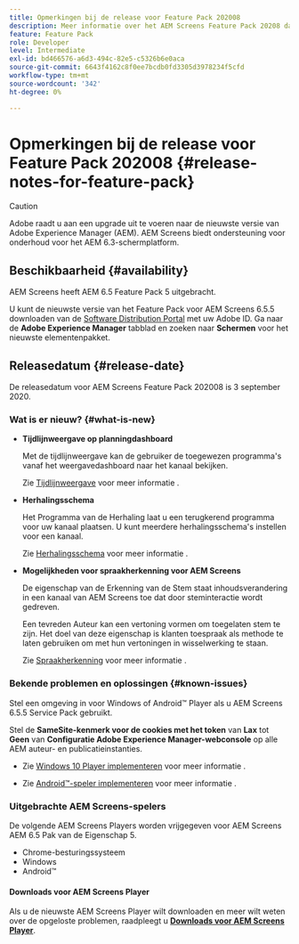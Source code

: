 ```yaml
---
title: Opmerkingen bij de release voor Feature Pack 202008
description: Meer informatie over het AEM Screens Feature Pack 20208 dat op 3 september 2020 is uitgebracht.
feature: Feature Pack
role: Developer
level: Intermediate
exl-id: bd466576-a6d3-494c-82e5-c5326b6e0aca
source-git-commit: 6643f4162c8f0ee7bcdb0fd3305d3978234f5cfd
workflow-type: tm+mt
source-wordcount: '342'
ht-degree: 0%

---
```


# Opmerkingen bij de release voor Feature Pack 202008 {#release-notes-for-feature-pack}

>[!CAUTION]
>
>Adobe raadt u aan een upgrade uit te voeren naar de nieuwste versie van Adobe Experience Manager (AEM). AEM Screens biedt ondersteuning voor onderhoud voor het AEM 6.3-schermplatform.

## Beschikbaarheid {#availability}

AEM Screens heeft AEM 6.5 Feature Pack 5 uitgebracht.

U kunt de nieuwste versie van het Feature Pack voor AEM Screens 6.5.5 downloaden van de [Software Distribution Portal](https://experience.adobe.com/#/downloads/content/software-distribution/en/aem.html) met uw Adobe ID. Ga naar de **Adobe Experience Manager** tabblad en zoeken naar **Schermen** voor het nieuwste elementenpakket.

## Releasedatum {#release-date}

De releasedatum voor AEM Screens Feature Pack 202008 is 3 september 2020.

### Wat is er nieuw? {#what-is-new}

* **Tijdlijnweergave op planningdashboard**

  Met de tijdlijnweergave kan de gebruiker de toegewezen programma&#39;s vanaf het weergavedashboard naar het kanaal bekijken.

  Zie [Tijdlijnweergave](/help/user-guide/channel-assignment-latest-fp.md#timeline-view) voor meer informatie .

* **Herhalingsschema**

  Het Programma van de Herhaling laat u een terugkerend programma voor uw kanaal plaatsen. U kunt meerdere herhalingsschema&#39;s instellen voor een kanaal.

  Zie [Herhalingsschema](/help/user-guide/channel-assignment-latest-fp.md#recurrence-schedule) voor meer informatie .

* **Mogelijkheden voor spraakherkenning voor AEM Screens**

  De eigenschap van de Erkenning van de Stem staat inhoudsverandering in een kanaal van AEM Screens toe dat door steminteractie wordt gedreven.

  Een tevreden Auteur kan een vertoning vormen om toegelaten stem te zijn. Het doel van deze eigenschap is klanten toespraak als methode te laten gebruiken om met hun vertoningen in wisselwerking te staan.

  Zie [Spraakherkenning](voice-recognition.md) voor meer informatie .

### Bekende problemen en oplossingen {#known-issues}

Stel een omgeving in voor Windows of Android™ Player als u AEM Screens 6.5.5 Service Pack gebruikt.

Stel de **SameSite-kenmerk voor de cookies met het token** van **Lax** tot **Geen** van **Configuratie Adobe Experience Manager-webconsole** op alle AEM auteur- en publicatieinstanties.

* Zie [Windows 10 Player implementeren](implementing-windows-player.md#fp-environment-setup) voor meer informatie .

* Zie [Android™-speler implementeren](implementing-android-player.md#fp-environment-setup) voor meer informatie .

### Uitgebrachte AEM Screens-spelers

De volgende AEM Screens Players worden vrijgegeven voor AEM Screens AEM 6.5 Pak van de Eigenschap 5.

* Chrome-besturingssysteem
* Windows
* Android™

#### Downloads voor AEM Screens Player

Als u de nieuwste AEM Screens Player wilt downloaden en meer wilt weten over de opgeloste problemen, raadpleegt u **[Downloads voor AEM Screens Player](https://download.macromedia.com/screens/index.html)**.
